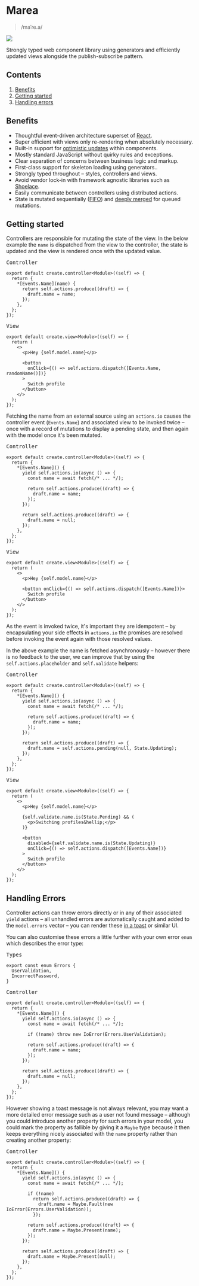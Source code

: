 # Marea

> /maˈɾe.a/

<img src="/media/logo.png" />

Strongly typed web component library using generators and efficiently updated views alongside the publish-subscribe pattern.

## Contents

1. [Benefits](#benefits)
1. [Getting started](#getting-started)
1. [Handling errors](#handling-errors)

## Benefits

- Thoughtful event-driven architecture superset of [React](https://react.dev/).
- Super efficient with views only re-rendering when absolutely necessary.
- Built-in support for [optimistic updates](https://medium.com/@kyledeguzmanx/what-are-optimistic-updates-483662c3e171) within components.
- Mostly standard JavaScript without quirky rules and exceptions.
- Clear separation of concerns between business logic and markup.
- First-class support for skeleton loading using generators..
- Strongly typed throughout &ndash; styles, controllers and views.
- Avoid vendor lock-in with framework agnostic libraries such as [Shoelace](https://shoelace.style/).
- Easily communicate between controllers using distributed actions.
- State is mutated sequentially ([FIFO](<https://en.wikipedia.org/wiki/FIFO_(computing_and_electronics)>)) and [deeply merged](#state-merging) for queued mutations.

## Getting started

Controllers are responsible for mutating the state of the view. In the below example the `name` is dispatched from the view to the controller, the state is updated and the view is rendered once with the updated value.

<kbd>Controller</kbd>

```tsx
export default create.controller<Module>((self) => {
  return {
    *[Events.Name](name) {
      return self.actions.produce((draft) => {
        draft.name = name;
      });
    },
  };
});
```

<kbd>View</kbd>

```tsx
export default create.view<Module>((self) => {
  return (
    <>
      <p>Hey {self.model.name}</p>

      <button
        onClick={() => self.actions.dispatch([Events.Name, randomName()])}
      >
        Switch profile
      </button>
    </>
  );
});
```

Fetching the name from an external source using an `actions.io` causes the controller event (`Events.Name`) and associated view to be invoked twice &ndash; once with a record of mutations to display a pending state, and then again with the model once it's been mutated.

<kbd>Controller</kbd>

```tsx
export default create.controller<Module>((self) => {
  return {
    *[Events.Name]() {
      yield self.actions.io(async () => {
        const name = await fetch(/* ... */);

        return self.actions.produce((draft) => {
          draft.name = name;
        });
      });

      return self.actions.produce((draft) => {
        draft.name = null;
      });
    },
  };
});
```

<kbd>View</kbd>

```tsx
export default create.view<Module>((self) => {
  return (
    <>
      <p>Hey {self.model.name}</p>

      <button onClick={() => self.actions.dispatch([Events.Name])}>
        Switch profile
      </button>
    </>
  );
});
```

As the event is invoked twice, it's important they are idempotent &ndash; by encapsulating your side effects in `actions.io` the promises are resolved before invoking the event again with those resolved values.

In the above example the name is fetched asynchronously &ndash; however there is no feedback to the user, we can improve that by using the `self.actions.placeholder` and `self.validate` helpers:

<kbd>Controller</kbd>

```tsx
export default create.controller<Module>((self) => {
  return {
    *[Events.Name]() {
      yield self.actions.io(async () => {
        const name = await fetch(/* ... */);

        return self.actions.produce((draft) => {
          draft.name = name;
        });
      });

      return self.actions.produce((draft) => {
        draft.name = self.actions.pending(null, State.Updating);
      });
    },
  };
});
```

<kbd>View</kbd>

```tsx
export default create.view<Module>((self) => {
  return (
    <>
      <p>Hey {self.model.name}</p>

      {self.validate.name.is(State.Pending) && (
        <p>Switching profiles&hellip;</p>
      )}

      <button
        disabled={self.validate.name.is(State.Updating)}
        onClick={() => self.actions.dispatch([Events.Name])}
      >
        Switch profile
      </button>
    </>
  );
});
```

## Handling Errors

Controller actions can throw errors directly or in any of their associated `yield` actions &ndash; all unhandled errors are automatically caught and added to the `model.errors` vector &ndash; you can render these [in a toast](https://github.com/fkhadra/react-toastify#readme) or similar UI.

You can also customise these errors a little further with your own error `enum` which describes the error type:

<kbd>Types</kbd>

```tsx
export const enum Errors {
  UserValidation,
  IncorrectPassword,
}
```

<kbd>Controller</kbd>

```tsx
export default create.controller<Module>((self) => {
  return {
    *[Events.Name]() {
      yield self.actions.io(async () => {
        const name = await fetch(/* ... */);

        if (!name) throw new IoError(Errors.UserValidation);

        return self.actions.produce((draft) => {
          draft.name = name;
        });
      });

      return self.actions.produce((draft) => {
        draft.name = null;
      });
    },
  };
});
```

However showing a toast message is not always relevant, you may want a more detailed error message such as a user not found message &ndash; although you could introduce another property for such errors in your model, you could mark the property as fallible by giving it a `Maybe` type because it then keeps everything nicely associated with the `name` property rather than creating another property:

<kbd>Controller</kbd>

```tsx
export default create.controller<Module>((self) => {
  return {
    *[Events.Name]() {
      yield self.actions.io(async () => {
        const name = await fetch(/* ... */);

        if (!name)
          return self.actions.produce((draft) => {
            draft.name = Maybe.Fault(new IoError(Errors.UserValidation));
          });

        return self.actions.produce((draft) => {
          draft.name = Maybe.Present(name);
        });
      });

      return self.actions.produce((draft) => {
        draft.name = Maybe.Present(null);
      });
    },
  };
});
```
